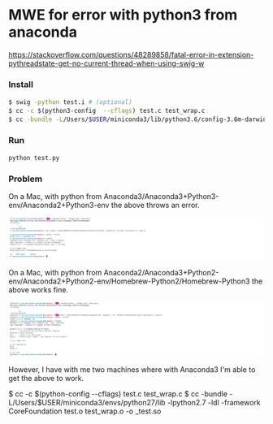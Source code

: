  # MWE for error with python3 from anaconda

https://stackoverflow.com/questions/48289858/fatal-error-in-extension-pythreadstate-get-no-current-thread-when-using-swig-w

### Install

```bash
$ swig -python test.i # (optional)
$ cc -c $(python3-config  --cflags) test.c test_wrap.c
$ cc -bundle -L/Users/$USER/miniconda3/lib/python3.6/config-3.6m-darwin -lpython3.6m -ldl test.o test_wrap.o -o _test.so
```

### Run

```bash
python test.py
```

### Problem

On a Mac, with python from Anaconda3/Anaconda3+Python3-env/Anaconda2+Python3-env the above throws an error.

![](https://github.com/kdheepak/mwe-swig-python3-anaconda/blob/master/screenshots/python3.png?raw=true)

On a Mac, with python from Anaconda2/Anaconda3+Python2-env/Anaconda2+Python2-env/Homebrew-Python2/Homebrew-Python3 the above works fine.

![](https://github.com/kdheepak/mwe-swig-python3-anaconda/blob/master/screenshots/python2.png?raw=true)

However, I have with me two machines where with Anaconda3 I'm able to get the above to work.


$ cc -c $(python-config  --cflags) test.c test_wrap.c
$ cc -bundle -L/Users/$USER/miniconda3/envs/python27/lib -lpython2.7 -ldl -framework CoreFoundation test.o test_wrap.o -o _test.so
